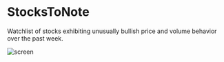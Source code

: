 # StocksToNote
Watchlist of stocks exhibiting unusually bullish price and volume behavior over the past week.

![screen](https://github.com/EvanJW7/StocksToNote-Watchlist/assets/84414002/3ee9ace3-7d0b-4e89-a90f-dea6110f41fc)
